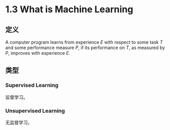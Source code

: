 # 1.3 What is Machine Learning

## 定义

A computer program learns from experience *E* with respect to some task *T* and some performance measure *P*, if its performance on *T*, as measured by *P*, improves with experience *E*.

## 类型

### Supervised Learning

监督学习。

### Unsupervised Learning

无监督学习。